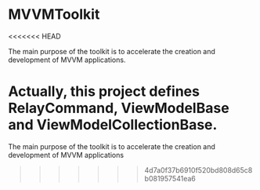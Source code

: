 # MVVMToolkit
<<<<<<< HEAD

The main purpose of the toolkit is to accelerate the creation and development of MVVM applications.

Actually, this project defines RelayCommand, ViewModelBase and ViewModelCollectionBase.
=======
The main purpose of the toolkit is to accelerate the creation and development of MVVM applications
>>>>>>> 4d7a0f37b6910f520bd808d65c8b081957541ea6
